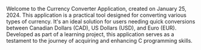 Welcome to the Currency Converter Application,
created on January 25, 2024.
This application is a practical tool designed for converting various types of currency.
It's an ideal solution for users needing quick conversions between Canadian Dollars (CAD), US Dollars (USD), and Euro (EUR).
Developed as part of a learning project,
this application serves as a testament to the journey of acquiring and enhancing C programming skills.

